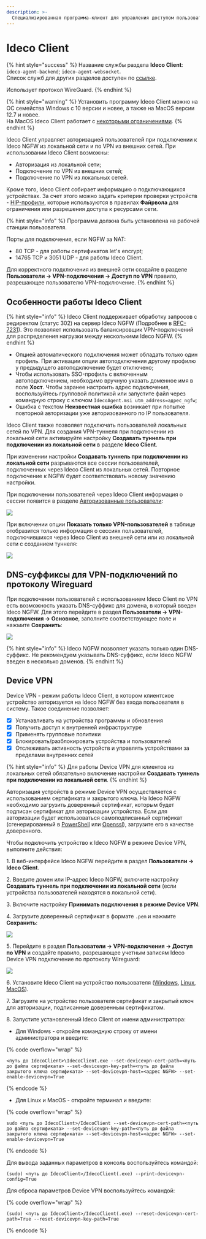 ```yaml
---
description: >-
  Специализированная программа-клиент для управления доступом пользователей в интернет.
---
```


# Ideco Client

{% hint style="success" %}
Название службы раздела **Ideco Сlient**: `ideco-agent-backend`; `ideco-agent-websocket`. \
Список служб для других разделов доступен по [ссылке](/settings/server-management/terminal/README.md).

Использует протокол WireGuard.
{% endhint %}

{% hint style="warning" %}
Установить программу Ideco Client можно на ОС семейства Windows с 10 версии и новее, а также на MacOS версии 12.7 и новее.\
На MacOS Ideco Client работает с [некоторыми ограничениями](/settings/users/ideco-client/ideco-client-macos.md).
{% endhint %}

Ideco Client управляет авторизацией пользователей при подключении к Ideco NGFW из локальной сети и по VPN из внешних сетей. При использовании Ideco Client возможны:

* Авторизация из локальной сети;
* Подключение по VPN из внешних сетей;
* Подключение по VPN из локальных сетей.

Кроме того, Ideco Client собирает информацию о подключающихся устройствах. За счет этого можно задать критерии проверки устройств - [HIP-профили](/settings/users/hip-profiles.md), которые используются в правилах **Файрвола** для ограничения или разрешения доступа к ресурсами сети.

{% hint style="info" %}
Программа должна быть установлена на рабочей станции пользователя.

Порты для подключения, если NGFW за NAT:

* 80 TCP - для работы сертификатов let's encrypt;
* 14765 TCP и 3051 UDP  - для работы Ideco Client.

Для корректного подключения из внешней сети создайте в разделе **Пользователи -> VPN-подключения -> Доступ по VPN** правило, разрешающее пользователю VPN-подключение.
{% endhint %}

## Особенности работы Ideco Client

{% hint style="info" %}
Ideco Client поддерживает обработку запросов с редиректом (статус 302) на сервер Ideco NGFW (Подробнее в [RFC-7231](https://datatracker.ietf.org/doc/html/rfc7231)). Это позволяет использовать балансировщик VPN-подключений для распределения нагрузки между несколькими Ideco NGFW.
{% endhint %}

* Опцией автоматического подключения может обладать только один профиль. При активации опции автоподключения другому профилю у предыдущего автоподключение будет отключено;
* Чтобы использовать SSO-профиль с включенным автоподключением, необходимо вручную указать доменное имя в поле **Хост**. Чтобы заранее настроить адрес подключения, воспользуйтесь групповой политикой или запустите файл через командную строку с ключом `IdecoAgent.msi utm_address=адрес_ngfw`;
* Ошибка с текстом **Неизвестная ошибка** возникает при попытке повторной авторизации уже авторизованного по IP пользователя.

Ideco Client также позволяет подключать пользователей локальных сетей по VPN. Для создания VPN-туннеля при подключении из локальной сети активируйте настройку **Создавать туннель при подключении из локальной сети** в разделе **Ideco Client**.

При изменении настройки **Создавать туннель при подключении из локальной сети** разрываются все сессии пользователей, подключенных через Ideco Client из локальных сетей. Повторное подключение к NGFW будет соответствовать новому значению настройки.

При подключении пользователей через Ideco Client информация о сессии появится в разделе [Авторизованные пользователи](/settings/monitor/authorized-users.md):

![](/.gitbook/assets/monitor-connections8.png)

При включении опции **Показать только VPN-пользователей** в таблице отобразится только информация о сессиях пользователей, подключившихся через Ideco Client из внешней сети или из локальной сети с созданием туннеля:

![](/.gitbook/assets/monitor-connections7.png)

## DNS-суффиксы для VPN-подключений по протоколу Wireguard

При подключении пользователей с использованием Ideco Client по VPN есть возможность указать DNS-суффикс для домена, в который введен Ideco NGFW. Для этого перейдите в раздел **Пользователи -> VPN-подключения -> Основное**, заполните соответствующее поле и нажмите **Сохранить**:

![](/.gitbook/assets/vpn-authorization17.png)

{% hint style="info" %}
Ideco NGFW позволяет указать только один DNS-суффикс. Не рекомендуем указывать DNS-суффикс, если Ideco NGFW введен в несколько доменов.
{% endhint %}

## Device VPN

Device VPN - режим работы Ideco Client, в котором клиентское устройство авторизуется на Ideco NGFW без входа пользователя в систему. Такое соединение позволяет:

* [x] Устанавливать на устройства программы и обновления
* [x] Получить доступ к внутренней инфраструктуре
* [x] Применять групповые политики
* [x] Блокировать/разблокировать устройства и пользователей
* [x] Отслеживать активность устройств и управлять устройствами за пределами внутренних сетей

{% hint style="info" %}
Для работы Device VPN для клиентов из локальных сетей обязательно включение настройки **Создавать туннель при подключении из локальной сети**.
{% endhint %}

Авторизация устройств в режиме Device VPN осуществляется с использованием сертификата и закрытого ключа. На Ideco NGFW необходимо загрузить доверенный сертификат, которым будет подписан сертификат для авторизации устройства. Если для авторизации будет использоваться самоподписанный сертификат (сгенерированный в [PowerShell](/settings/services/certificates/creating-ssl-sert-powershell.md) или [Openssl](/settings/services/certificates/creating-openssl-cert.md)), загрузите его в качестве доверенного. 

Чтобы подключить устройство к Ideco NGFW в режиме Device VPN, выполните действия:

1\. В веб-интерфейсе Ideco NGFW перейдите в раздел **Пользователи -> Ideco Client**.

2\. Введите домен или IP-адрес Ideco NGFW, включите настройку **Создавать туннель при подключении из локальной сети** (если устройства пользователей находятся в локальной сети).

3\. Включите настройку **Принимать подключения в режиме Device VPN**.

4\. Загрузите доверенный сертификат в формате `.pem` и нажмите **Сохранить**:

![](/.gitbook/assets/ideco-client6.png)

5\. Перейдите в раздел **Пользователи -> VPN-подключения -> Доступ по VPN** и создайте правило, разрешающее учетным записям Ideco Device VPN подключение по протоколу Wireguard:

![](/.gitbook/assets/vpn-authorization18.png)

6\. Установите Ideco Client на устройство пользователя ([Windows](/settings/users/ideco-client/ideco-client-windows.md), [Linux](/settings/users/ideco-client/ideco-client-linux.md), [MacOS](/settings/users/ideco-client/ideco-client-macos.md)).

7\. Загрузите на устройство пользователя сертификат и закрытый ключ для авторизации, подписанные доверенным сертификатом.

8\. Запустите установленный Ideco Client от имени администратора:

* Для Windows - откройте командную строку от имени администратора и введите:

{% code overflow="wrap" %}
```
<путь до IdecoClient>\IdecoClient.exe --set-devicevpn-cert-path=<путь до файла сертификата> --set-devicevpn-key-path=<путь до файла закрытого ключа сертификата> --set-devicevpn-host=<адрес NGFW> --set-enable-devicevpn=True
```
{% endcode %}

* Для Linux и MacOS - откройте терминал и введите:

{% code overflow="wrap" %}
```
sudo <путь до IdecoClient>/IdecoClient --set-devicevpn-cert-path=<путь до файла сертификата> --set-devicevpn-key-path=<путь до файла закрытого ключа сертификата> --set-devicevpn-host=<адрес NGFW> --set-enable-devicevpn=True
```
{% endcode %}

Для вывода заданных параметров в консоль воспользуйтесь командой:

```
(sudo) <путь до IdecoClient>/IdecoClient(.exe) --print-devicevpn-config=True
```

Для сброса параметров Device VPN воспользуйтесь командой:

{% code overflow="wrap" %}
```
(sudo) <путь до IdecoClient>/IdecoClient(.exe) --reset-devicevpn-cert-path=True --reset-devicevpn-key-path=True
```
{% endcode %}